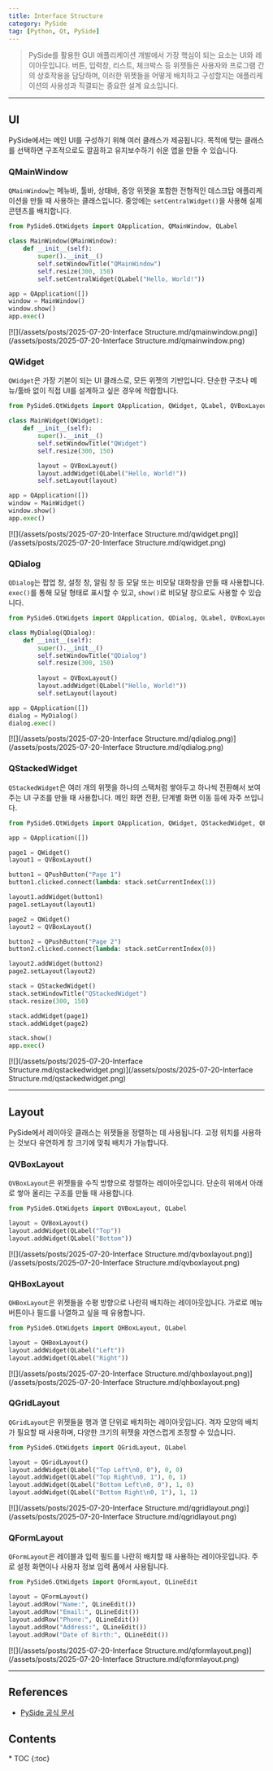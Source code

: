 ```yaml
---
title: Interface Structure
category: PySide
tag: [Python, Qt, PySide]
---
```


> PySide를 활용한 GUI 애플리케이션 개발에서 가장 핵심이 되는 요소는 UI와 레이아웃입니다. 버튼, 입력창, 리스트, 체크박스 등 위젯들은 사용자와 프로그램 간의 상호작용을 담당하며, 이러한 위젯들을 어떻게 배치하고 구성할지는 애플리케이션의 사용성과 직결되는 중요한 설계 요소입니다. 

---

## UI 
PySide에서는 메인 UI를 구성하기 위해 여러 클래스가 제공됩니다. 목적에 맞는 클래스를 선택하면 구조적으로도 깔끔하고 유지보수하기 쉬운 앱을 만들 수 있습니다.

### QMainWindow
`QMainWindow`는 메뉴바, 툴바, 상태바, 중앙 위젯을 포함한 전형적인 데스크탑 애플리케이션을 만들 때 사용하는 클래스입니다. 중앙에는 `setCentralWidget()`을 사용해 실제 콘텐츠를 배치합니다.

```python
from PySide6.QtWidgets import QApplication, QMainWindow, QLabel

class MainWindow(QMainWindow):
    def __init__(self):
        super().__init__()
        self.setWindowTitle("QMainWindow")
        self.resize(300, 150)
        self.setCentralWidget(QLabel("Hello, World!"))

app = QApplication([])
window = MainWindow()
window.show()
app.exec()
```

[![](/assets/posts/2025-07-20-Interface Structure.md/qmainwindow.png)](/assets/posts/2025-07-20-Interface Structure.md/qmainwindow.png)

### QWidget
`QWidget`은 가장 기본이 되는 UI 클래스로, 모든 위젯의 기반입니다. 단순한 구조나 메뉴/툴바 없이 직접 UI를 설계하고 싶은 경우에 적합합니다.

```python
from PySide6.QtWidgets import QApplication, QWidget, QLabel, QVBoxLayout

class MainWidget(QWidget):
    def __init__(self):
        super().__init__()
        self.setWindowTitle("QWidget")
        self.resize(300, 150)

        layout = QVBoxLayout()
        layout.addWidget(QLabel("Hello, World!"))
        self.setLayout(layout)

app = QApplication([])
window = MainWidget()
window.show()
app.exec()
```

[![](/assets/posts/2025-07-20-Interface Structure.md/qwidget.png)](/assets/posts/2025-07-20-Interface Structure.md/qwidget.png)

### QDialog
`QDialog`는 팝업 창, 설정 창, 알림 창 등 모달 또는 비모달 대화창을 만들 때 사용합니다. `exec()`를 통해 모달 형태로 표시할 수 있고, `show()`로 비모달 창으로도 사용할 수 있습니다.

```python
from PySide6.QtWidgets import QApplication, QDialog, QLabel, QVBoxLayout

class MyDialog(QDialog):
    def __init__(self):
        super().__init__()
        self.setWindowTitle("QDialog")
        self.resize(300, 150)
        
        layout = QVBoxLayout()
        layout.addWidget(QLabel("Hello, World!"))
        self.setLayout(layout)

app = QApplication([])
dialog = MyDialog()
dialog.exec()
```

[![](/assets/posts/2025-07-20-Interface Structure.md/qdialog.png)](/assets/posts/2025-07-20-Interface Structure.md/qdialog.png)

### QStackedWidget
`QStackedWidget`은 여러 개의 위젯을 하나의 스택처럼 쌓아두고 하나씩 전환해서 보여주는 UI 구조를 만들 때 사용합니다. 메인 화면 전환, 단계별 화면 이동 등에 자주 쓰입니다.

```python
from PySide6.QtWidgets import QApplication, QWidget, QStackedWidget, QPushButton, QVBoxLayout

app = QApplication([])

page1 = QWidget()
layout1 = QVBoxLayout()

button1 = QPushButton("Page 1")
button1.clicked.connect(lambda: stack.setCurrentIndex(1))

layout1.addWidget(button1)
page1.setLayout(layout1)

page2 = QWidget()
layout2 = QVBoxLayout()

button2 = QPushButton("Page 2")
button2.clicked.connect(lambda: stack.setCurrentIndex(0))

layout2.addWidget(button2)
page2.setLayout(layout2)

stack = QStackedWidget()
stack.setWindowTitle("QStackedWidget")
stack.resize(300, 150)

stack.addWidget(page1)
stack.addWidget(page2)

stack.show()
app.exec()
```

[![](/assets/posts/2025-07-20-Interface Structure.md/qstackedwidget.png)](/assets/posts/2025-07-20-Interface Structure.md/qstackedwidget.png)

---

## Layout
PySide에서 레이아웃 클래스는 위젯들을 정렬하는 데 사용됩니다. 고정 위치를 사용하는 것보다 유연하게 창 크기에 맞춰 배치가 가능합니다.

### QVBoxLayout
`QVBoxLayout`은 위젯들을 수직 방향으로 정렬하는 레이아웃입니다. 단순히 위에서 아래로 쌓아 올리는 구조를 만들 때 사용합니다.

```python
from PySide6.QtWidgets import QVBoxLayout, QLabel

layout = QVBoxLayout()
layout.addWidget(QLabel("Top"))
layout.addWidget(QLabel("Bottom"))
```

[![](/assets/posts/2025-07-20-Interface Structure.md/qvboxlayout.png)](/assets/posts/2025-07-20-Interface Structure.md/qvboxlayout.png)

### QHBoxLayout
`QHBoxLayout`은 위젯들을 수평 방향으로 나란히 배치하는 레이아웃입니다. 가로로 메뉴 버튼이나 필드를 나열하고 싶을 때 유용합니다.

```python
from PySide6.QtWidgets import QHBoxLayout, QLabel

layout = QHBoxLayout()
layout.addWidget(QLabel("Left"))
layout.addWidget(QLabel("Right"))
```

[![](/assets/posts/2025-07-20-Interface Structure.md/qhboxlayout.png)](/assets/posts/2025-07-20-Interface Structure.md/qhboxlayout.png)

### QGridLayout
`QGridLayout`은 위젯들을 행과 열 단위로 배치하는 레이아웃입니다. 격자 모양의 배치가 필요할 때 사용하며, 다양한 크기의 위젯을 자연스럽게 조정할 수 있습니다.

```python
from PySide6.QtWidgets import QGridLayout, QLabel

layout = QGridLayout()
layout.addWidget(QLabel("Top Left\n0, 0"), 0, 0)
layout.addWidget(QLabel("Top Right\n0, 1"), 0, 1)
layout.addWidget(QLabel("Bottom Left\n0, 0"), 1, 0)
layout.addWidget(QLabel("Bottom Right\n0, 1"), 1, 1)
```

[![](/assets/posts/2025-07-20-Interface Structure.md/qgridlayout.png)](/assets/posts/2025-07-20-Interface Structure.md/qgridlayout.png)

### QFormLayout
`QFormLayout`은 레이블과 입력 필드를 나란히 배치할 때 사용하는 레이아웃입니다. 주로 설정 화면이나 사용자 정보 입력 폼에서 사용됩니다.

```python
from PySide6.QtWidgets import QFormLayout, QLineEdit

layout = QFormLayout()
layout.addRow("Name:", QLineEdit())
layout.addRow("Email:", QLineEdit())
layout.addRow("Phone:", QLineEdit())
layout.addRow("Address:", QLineEdit())
layout.addRow("Date of Birth:", QLineEdit())
```

[![](/assets/posts/2025-07-20-Interface Structure.md/qformlayout.png)](/assets/posts/2025-07-20-Interface Structure.md/qformlayout.png)

---

## References
- [PySide 공식 문서](https://doc.qt.io/qtforpython-6/)

<nav class="post-toc" markdown="1">
  <h2>Contents</h2>
* TOC
{:toc}
</nav>
